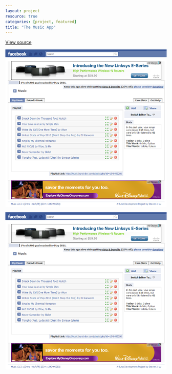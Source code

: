 ```yaml
---
layout: project
resource: true
categories: [project, featured]
title: "The Music App"
---
```


[View source](https://github.com/burstdev/fb-music-app)

![screenshot](screenshot-1.png)

![screenshot](screenshot-2.png)

